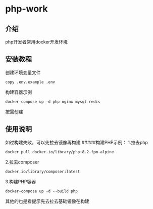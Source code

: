 # php-work

## 介绍
php开发者常用docker开发环境

## 安装教程

创建环境变量文件
```shell
copy .env.example .env
```
构建容器示例
```shell
docker-compose up -d php nginx mysql redis 
```
按需创建

## 使用说明

如过构建失败，可以先拉去镜像再构建
#####构建PHP示例：
1.拉去php
```shell
docker pull docker.io/library/php:8.2-fpm-alpine
```
2.拉去composer
```shell
docker.io/library/composer:latest
```
3.构建PHP容器
```shell
docker-compose up -d --build php
```
其他的也是看提示先去拉去基础镜像在构建
